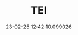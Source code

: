 ---
date: 23-02-25 12:42:10.099026
excerpt: ERICSSON TELECOMUNICAZIONI SPA
header:
  teaser: assets/images/logos/partners_logos/teaser_pngs/TEI_Logo.png
order: 0
sidebar:
- image: assets/images/logos/partners_logos/pngs/TEI_Logo.png
  image_alt: logo
  text: TBC
  title: Role
title: TEI
---